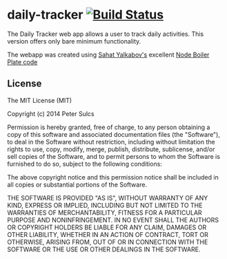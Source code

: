 # daily-tracker [![Build Status](https://api.travis-ci.org/PeterSulcs/daily-tracker.svg?branch=master)](https://api.travis-ci.org/PeterSulcs/daily-tracker)

The Daily Tracker web app allows a user to track daily activities. This version offers only bare minimum functionality.

The webapp was created using [Sahat Yalkabov's](https://github.com/sahat) excellent [Node Boiler Plate code](https://github.com/sahat/hackathon-starter)


License
-------

The MIT License (MIT)

Copyright (c) 2014 Peter Sulcs

Permission is hereby granted, free of charge, to any person obtaining a copy of this software and associated documentation files (the "Software"), to deal in the Software without restriction, including without limitation the rights to use, copy, modify, merge, publish, distribute, sublicense, and/or sell copies of the Software, and to permit persons to whom the Software is furnished to do so, subject to the following conditions:

The above copyright notice and this permission notice shall be included in all copies or substantial portions of the Software.

THE SOFTWARE IS PROVIDED "AS IS", WITHOUT WARRANTY OF ANY KIND, EXPRESS OR IMPLIED, INCLUDING BUT NOT LIMITED TO THE WARRANTIES OF MERCHANTABILITY, FITNESS FOR A PARTICULAR PURPOSE AND NONINFRINGEMENT. IN NO EVENT SHALL THE AUTHORS OR COPYRIGHT HOLDERS BE LIABLE FOR ANY CLAIM, DAMAGES OR OTHER LIABILITY, WHETHER IN AN ACTION OF CONTRACT, TORT OR OTHERWISE, ARISING FROM, OUT OF OR IN CONNECTION WITH THE SOFTWARE OR THE USE OR OTHER DEALINGS IN THE SOFTWARE.

